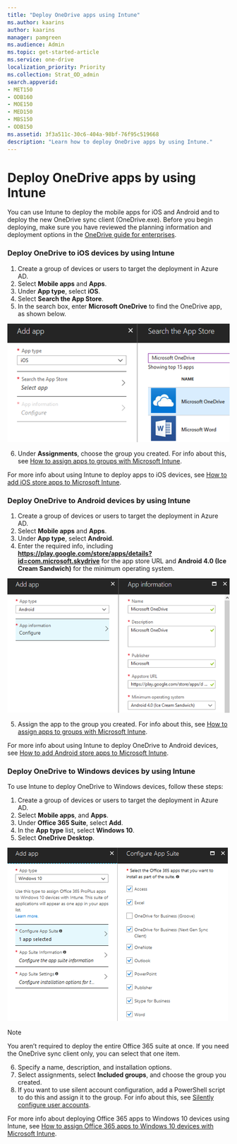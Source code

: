 ```yaml
---
title: "Deploy OneDrive apps using Intune"
ms.author: kaarins
author: kaarins
manager: pamgreen
ms.audience: Admin
ms.topic: get-started-article
ms.service: one-drive
localization_priority: Priority
ms.collection: Strat_OD_admin
search.appverid:
- MET150
- ODB160
- MOE150
- MED150
- MBS150
- ODB150
ms.assetid: 3f3a511c-30c6-404a-98bf-76f95c519668
description: "Learn how to deploy OneDrive apps by using Intune."
---
```


# Deploy OneDrive apps by using Intune

You can use Intune to deploy the mobile apps for iOS and Android and to deploy the new OneDrive sync client (OneDrive.exe). Before you begin deploying, make sure you have reviewed the planning information and deployment options in the [OneDrive guide for enterprises](plan-onedrive-enterprise.md).

### Deploy OneDrive to iOS devices by using Intune

1. Create a group of devices or users to target the deployment in Azure AD.
2. Select **Mobile apps** and **Apps**.
3. Under **App type**, select **iOS**.
4. Select **Search the App Store**.
5. In the search box, enter **Microsoft OneDrive** to find the OneDrive app, as shown below.

![](media/deploy-onedrive-enterprise_image1.png)


6. Under **Assignments**, choose the group you created. For info about this, see [How to assign apps to groups with Microsoft Intune](/intune/apps-deploy/).

For more info about using Intune to deploy apps to iOS devices, see [How to add iOS store apps to Microsoft Intune](/intune/store-apps-ios/). 

### Deploy OneDrive to Android devices by using Intune

1. Create a group of devices or users to target the deployment in Azure AD.
2. Select **Mobile apps** and **Apps**.
3. Under **App type**, select **Android**.
4. Enter the required info, including **https://play.google.com/store/apps/details?id=com.microsoft.skydrive** for the app store URL and **Android 4.0 (Ice Cream Sandwich)** for the minimum operating system. 

![](media/deploy-onedrive-enterprise_image2.png)

5. Assign the app to the group you created. For info about this, see [How to assign apps to groups with Microsoft Intune](/intune/apps-deploy/).


For more info about using Intune to deploy OneDrive to Android devices, see [How to add Android store apps to Microsoft Intune](/intune/store-apps-android). 



### Deploy OneDrive to Windows devices by using Intune

To use Intune to deploy OneDrive to Windows devices, follow these steps:

1. Create a group of devices or users to target the deployment in Azure AD.
2. Select **Mobile apps**, and **Apps**. 
3. Under **Office 365 Suite**, select **Add**.
4. In the **App type** list, select **Windows 10**. 
5. Select **OneDrive Desktop**.

![](media/deploy-onedrive-enterprise_image3.png)

> [!NOTE]
> You aren’t required to deploy the entire Office 365 suite at once. If you need the OneDrive sync client only, you can select that one item.

6. Specify a name, description, and installation options. 
7. Select assignments, select **Included groups**, and choose the group you created.
8. If you want to use silent account configuration, add a PowerShell script to do this and assign it to the group. For info about this, see [Silently configure user accounts](use-silent-account-configuration.md).

For more info about deploying Office 365 apps to Windows 10 devices using Intune, see [How to assign Office 365 apps to Windows 10 devices with Microsoft Intune](/intune/apps-add-office365/). 




